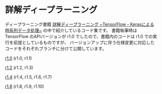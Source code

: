 # 詳解ディープラーニング

ディープラーニング書籍 [詳解ディープラーニング \~TensorFlow・Kerasによる時系列データ処理\~](https://book.mynavi.jp/ec/products/detail/id=72995)
の中で紹介しているコード集です。
書籍執筆時は TensorFlow のAPIバージョンが r1.0 でしたので、書籍内のコードは r1.0 での実行を前提としているものですが、
バージョンアップに伴う仕様変更に対応したコードをそれぞれブランチに分けて公開しています。

[r1.0](https://github.com/yusugomori/deeplearning-tensorflow-keras/tree/r1.0) (r1.0, r1.1)

[r1.2](https://github.com/yusugomori/deeplearning-tensorflow-keras/tree/r1.2) (r1.2, r1.3)

[r1.4](https://github.com/yusugomori/deeplearning-tensorflow-keras/tree/r1.4) (r1.4, r1.5, r1.6, r1.7)

[r1.8](https://github.com/yusugomori/deeplearning-tensorflow-keras/tree/r1.8) (r1.8, r1.9, r1.10)
